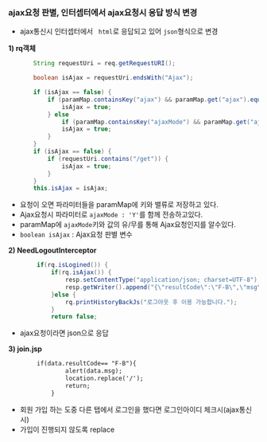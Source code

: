 ### ajax요청 판별, 인터셉터에서 ajax요청시 응답 방식 변경

- ajax통신시 인터셉터에서 ``` html```로 응답되고 있어 ```json```형식으로 변경

**1\) rq객체** 

 ```java
		String requestUri = req.getRequestURI();

		boolean isAjax = requestUri.endsWith("Ajax");

		if (isAjax == false) {
			if (paramMap.containsKey("ajax") && paramMap.get("ajax").equals("Y")) {
				isAjax = true;
			} else 
				if (paramMap.containsKey("ajaxMode") && paramMap.get("ajaxMode").equals("Y")) {
				isAjax = true;
			}
		}
		if (isAjax == false) {
			if (requestUri.contains("/get")) {
				isAjax = true;
			}
		}
		this.isAjax = isAjax;
 ```

- 요청이 오면 파라미터들을 paramMap에 키와 밸류로 저장하고 있다.
- Ajax요청시 파라미터로 ```ajaxMode : 'Y'```를 함께 전송하고있다.
- paramMap에 ```ajaxMode```키와 값의 유/무를 통해 Ajax요청인지를 알수있다. 
- ```boolean isAjax``` : Ajax요청 판별 변수

**2\) NeedLogoutInterceptor** 

```java
		if(rq.isLogined()) {
			if(rq.isAjax()) {
				resp.setContentType("application/json; charset=UTF-8");
				resp.getWriter().append("{\"resultCode\":\"F-B\",\"msg\":\"로그아웃 후 이용해주세요\"}");
			}else {
				rq.printHistoryBackJs("로그아웃 후 이용 가능합니다.");
			}				
			return false;
```

- ajax요청이라면 json으로 응답

**3\) join.jsp** 

```jsp
		if(data.resultCode== "F-B"){
				alert(data.msg);
				location.replace('/');
				return;
			}
```

- 회원 가입 하는 도중 다른 탭에서 로그인을 했다면 로그인아이디 체크시(ajax통신 시)
- 가입이 진행되지 않도록 replace